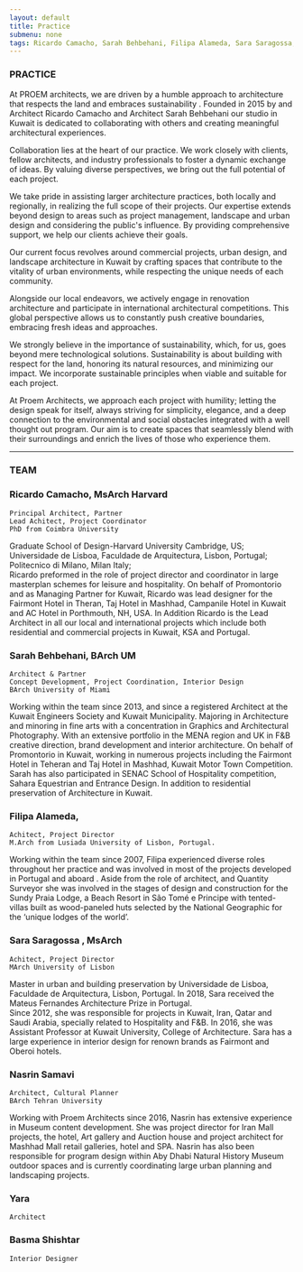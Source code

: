 ```yaml
---
layout: default
title: Practice
submenu: none
tags: Ricardo Camacho, Sarah Behbehani, Filipa Alameda, Sara Saragossa, Nasrin Samavi, Basma Shishtar
---
```


### PRACTICE 

At PROEM architects, we are driven by a humble approach to architecture that respects the land and embraces sustainability . Founded in 2015 by and Architect Ricardo Camacho and Architect Sarah Behbehani our studio in Kuwait is dedicated to collaborating with others and creating meaningful architectural experiences.

Collaboration lies at the heart of our practice. We work closely with clients, fellow architects, and industry professionals to foster a dynamic exchange of ideas. By valuing diverse perspectives, we bring out the full potential of each project.

We take pride in assisting larger architecture practices, both locally and regionally, in realizing the full scope of their projects. Our expertise extends beyond design to areas such as project management, landscape and urban design and considering the public's influence. By providing comprehensive support, we help our clients achieve their goals.

Our current focus revolves around commercial projects, urban design, and landscape architecture in Kuwait by crafting spaces that contribute to the vitality of urban environments, while respecting the unique needs of each community.

Alongside our local endeavors, we actively engage in renovation architecture and participate in international architectural competitions. This global perspective allows us to constantly push creative boundaries, embracing fresh ideas and approaches.

We strongly believe in the importance of sustainability, which, for us, goes beyond mere technological solutions. Sustainability is about building with respect for the land, honoring its natural resources, and minimizing our impact. We incorporate sustainable principles when viable and suitable for each project.

At Proem Architects, we approach each project with humility; letting the design speak for itself, always striving for simplicity, elegance, and a deep connection to the environmental and social obstacles integrated with a well thought out program. Our aim is to create spaces that seamlessly blend with their surroundings and enrich the lives of those who experience them.

---

### TEAM


### Ricardo Camacho, MsArch Harvard

	Principal Architect, Partner
	Lead Achitect, Project Coordinator  
	PhD from Coimbra University  

Graduate School of Design-Harvard University Cambridge, US; Universidade de Lisboa, Faculdade de Arquitectura, Lisbon, Portugal; Politecnico di Milano, Milan Italy;  
Ricardo preformed in the role of project director and coordinator in large masterplan schemes for leisure and hospitality. On behalf of Promontorio and as Managing Partner for Kuwait, Ricardo was lead designer for the Fairmont Hotel in Theran, Taj Hotel in Mashhad, Campanile Hotel in Kuwait and AC Hotel in Porthmouth, NH, USA. In Addition Ricardo is the Lead Architect in all our local and international projects which include both residential and commercial projects in Kuwait, KSA and Portugal. 

### Sarah Behbehani, BArch UM 

	Architect & Partner 
	Concept Development, Project Coordination, Interior Design 
	BArch University of Miami

Working within the team since 2013, and since a registered Architect at the Kuwait Engineers Society and Kuwait Municipality. Majoring in Architecture and minoring in fine arts with a concentration in Graphics and Architectural Photography. With an extensive portfolio  in the MENA region and UK in F&B creative direction, brand development  and interior architecture. On behalf of Promontorio in Kuwait, working in numerous projects including the Fairmont Hotel in Teheran and Taj Hotel in Mashhad, Kuwait Motor Town Competition. Sarah has also participated in  SENAC School of Hospitality competition, Sahara Equestrian and Entrance Design. In addition to residential preservation of Architecture in Kuwait. 


### Filipa Alameda, 

	Achitect, Project Director
	M.Arch from Lusiada University of Lisbon, Portugal.

Working within the team since 2007, Filipa experienced diverse roles throughout her practice and was involved in most of the projects developed in Portugal and aboard . Aside from the role of architect, and Quantity Surveyor she was involved in the stages of design and construction for the Sundy Praia Lodge, a Beach Resort in São Tomé e Principe with tented-villas built as wood-paneled huts selected by the National Geographic for the ‘unique lodges of the world’.


### Sara Saragossa , MsArch

	Achitect, Project Director  
	MArch University of Lisbon

Master in urban and building preservation by Universidade de Lisboa, Faculdade de Arquitectura, Lisbon, Portugal. In 2018, Sara received the Mateus Fernandes Architecture Prize in Portugal.  
Since 2012, she was responsible for projects in Kuwait, Iran, Qatar and Saudi Arabia, specially related to Hospitality and F&B. In 2016, she was Assistant Professor at Kuwait University, College of Architecture. Sara has a large experience in interior design for renown brands as Fairmont and Oberoi hotels.


### Nasrin Samavi 

	Architect, Cultural Planner 
	BArch Tehran University  

Working with Proem Architects since 2016, Nasrin has extensive experience in Museum content development. She was project director for Iran Mall projects, the hotel, Art gallery and Auction house and project architect for Mashhad Mall retail galleries, hotel and SPA. Nasrin has also been responsible for program design within Aby Dhabi Natural History Museum outdoor spaces and is currently coordinating large urban planning and landscaping projects. 

### Yara 

	Architect  

### Basma Shishtar

	Interior Designer 






